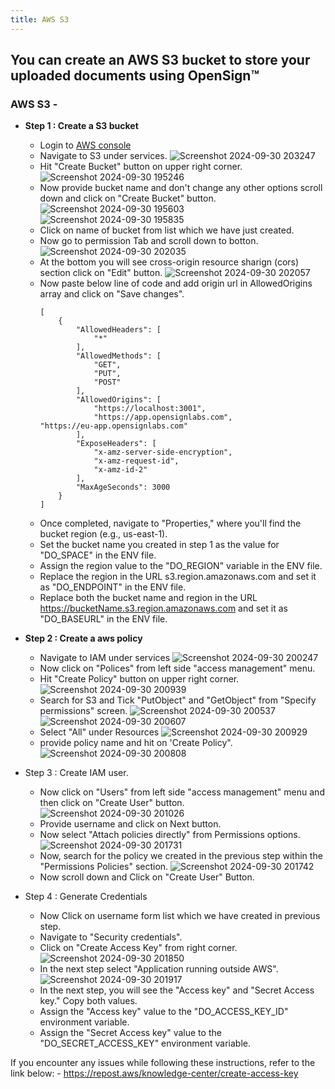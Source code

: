 ```yaml
---
title: AWS S3
---
```

## You can create an AWS S3 bucket to store your uploaded documents using OpenSign™

### AWS S3 -
- **Step 1 : Create a S3 bucket**
  - Login to [AWS console](https://aws.amazon.com/console/)
  - Navigate to S3 under services.
    ![Screenshot 2024-09-30 203247](https://github.com/user-attachments/assets/1a734349-1c1a-4f53-8582-7318c22911f5)
  - Hit "Create Bucket" button on upper right corner.
    ![Screenshot 2024-09-30 195246](https://github.com/user-attachments/assets/b036fa3b-20c4-4348-8697-68bcf2fd9de3)
  - Now provide bucket name and don't change any other options scroll down and click on "Create Bucket" button.
    ![Screenshot 2024-09-30 195603](https://github.com/user-attachments/assets/3fb1a591-fffd-4703-9b1f-9cb1edbdf7fe)
    ![Screenshot 2024-09-30 195835](https://github.com/user-attachments/assets/a0b2be8a-a273-474d-88d5-614cb42de8dd)
  - Click on name of bucket from list which we have just created.
  - Now go to permission Tab and scroll down to botton.
    ![Screenshot 2024-09-30 202035](https://github.com/user-attachments/assets/dbf44b05-370b-40f8-bfc1-fd2f8441da46)
  - At the bottom you will see cross-origin resource sharign (cors) section click on "Edit" button.
    ![Screenshot 2024-09-30 202057](https://github.com/user-attachments/assets/a9fb13b3-7a30-4c49-b3ea-6a30a2b7c357)
  - Now paste below line of code and add origin url in AllowedOrigins array and click on "Save changes".
    ```   
    [
        {
            "AllowedHeaders": [
                "*"
            ],
            "AllowedMethods": [
                "GET",
                "PUT",
                "POST"
            ],
            "AllowedOrigins": [
                "https://localhost:3001",
                "https://app.opensignlabs.com",
    "https://eu-app.opensignlabs.com"
            ],
            "ExposeHeaders": [
                "x-amz-server-side-encryption",
                "x-amz-request-id",
                "x-amz-id-2"
            ],
            "MaxAgeSeconds": 3000
        }
    ]
    ```
  - Once completed, navigate to "Properties," where you'll find the bucket region (e.g., us-east-1).
  - Set the bucket name you created in step 1 as the value for "DO_SPACE" in the ENV file.
  - Assign the region value to the "DO_REGION" variable in the ENV file.
  - Replace the region in the URL s3.region.amazonaws.com and set it as "DO_ENDPOINT" in the ENV file.
  - Replace both the bucket name and region in the URL https://bucketName.s3.region.amazonaws.com and set it as "DO_BASEURL" in the ENV file.
    
- **Step 2 : Create a aws policy**
  - Navigate to IAM under services
    ![Screenshot 2024-09-30 200247](https://github.com/user-attachments/assets/8109d2bb-1afb-4407-b5cd-4886a070d5cc)
  - Now click on "Polices" from left side "access management" menu.
  - Hit "Create Policy" button on upper right corner.
    ![Screenshot 2024-09-30 200939](https://github.com/user-attachments/assets/1b3b5608-9a84-477d-b46e-aaf884a73343)
  - Search for S3 and Tick "PutObject" and "GetObject" from "Specify permissions" screen.
    ![Screenshot 2024-09-30 200537](https://github.com/user-attachments/assets/7168d261-abc4-4789-8e64-628c81c79e24)
    ![Screenshot 2024-09-30 200607](https://github.com/user-attachments/assets/863f8e7c-74eb-4f1b-9ea5-41524ba249ca)
  - Select "All" under Resources
![Screenshot 2024-09-30 200929](https://github.com/user-attachments/assets/c4b26336-aab0-49c3-a817-d2a71d603091)
  - provide policy name and hit on 'Create Policy".
    ![Screenshot 2024-09-30 200808](https://github.com/user-attachments/assets/4db2ab95-14bb-4ea1-a9a3-821e20e70038)  
- Step 3 : Create IAM user.
  - Now click on "Users" from left side "access management" menu and then click on "Create User" button.
    ![Screenshot 2024-09-30 201026](https://github.com/user-attachments/assets/1aa1f071-6291-457f-a514-970f511866cb)
  - Provide username and click on Next button.
  - Now select "Attach policies directly" from Permissions options.
    ![Screenshot 2024-09-30 201731](https://github.com/user-attachments/assets/13c6d571-d3da-4259-8f04-8ec130d9091a)
  - Now, search for the policy we created in the previous step within the "Permissions Policies" section.
    ![Screenshot 2024-09-30 201742](https://github.com/user-attachments/assets/c2b1643d-e3e3-49ee-920b-641e7ff819f5)
  - Now scroll down and  Click on "Create User" Button.
- Step 4 : Generate Credentials
  - Now Click on username form list which we have created in previous step.
  - Navigate to "Security credentials".
  - Click on "Create Access Key" from right corner.
    ![Screenshot 2024-09-30 201850](https://github.com/user-attachments/assets/d25abe2f-0cfc-4cc0-a02c-6b9fc6559dd2)
  - In the next step select "Application running outside AWS".
    ![Screenshot 2024-09-30 201917](https://github.com/user-attachments/assets/f9b0cdb2-3718-4ae6-a4ba-68e144d1f4a1)
  - In the next step, you will see the "Access key" and "Secret Access key." Copy both values.
  - Assign the "Access key" value to the "DO_ACCESS_KEY_ID" environment variable.
  - Assign the "Secret Access key" value to the "DO_SECRET_ACCESS_KEY" environment variable.

If you encounter any issues while following these instructions, refer to the link below:  - https://repost.aws/knowledge-center/create-access-key
